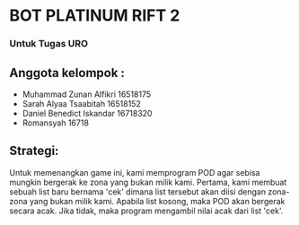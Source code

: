 # BOT PLATINUM RIFT 2
### Untuk Tugas URO

## Anggota kelompok :
- Muhammad Zunan Alfikri    16518175
- Sarah Alyaa Tsaabitah     16518152                                                                                             
- Daniel Benedict Iskandar  16718320                                                                                          
- Romansyah                 16718 


## Strategi:
Untuk memenangkan game ini, kami memprogram POD agar sebisa mungkin bergerak ke zona yang bukan milik kami. Pertama, kami membuat sebuah list baru bernama 'cek' dimana list tersebut akan diisi dengan zona-zona yang bukan milik kami. Apabila list kosong, maka POD akan bergerak secara acak. Jika tidak, maka program mengambil nilai acak dari list 'cek'. 
